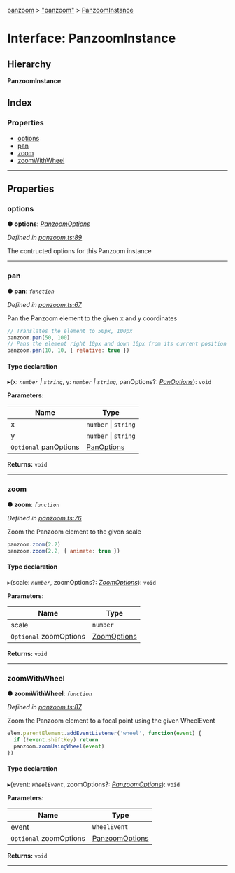 [panzoom](../README.md) > ["panzoom"](../modules/_panzoom_.md) > [PanzoomInstance](../interfaces/_panzoom_.panzoominstance.md)

# Interface: PanzoomInstance

## Hierarchy

**PanzoomInstance**

## Index

### Properties

* [options](_panzoom_.panzoominstance.md#options)
* [pan](_panzoom_.panzoominstance.md#pan)
* [zoom](_panzoom_.panzoominstance.md#zoom)
* [zoomWithWheel](_panzoom_.panzoominstance.md#zoomwithwheel)

---

## Properties

<a id="options"></a>

###  options

**● options**: *[PanzoomOptions](../modules/_panzoom_.md#panzoomoptions)*

*Defined in [panzoom.ts:89](https://github.com/timmywil/panzoom/blob/ea9f617/src/panzoom.ts#L89)*

The contructed options for this Panzoom instance

___
<a id="pan"></a>

###  pan

**● pan**: *`function`*

*Defined in [panzoom.ts:67](https://github.com/timmywil/panzoom/blob/ea9f617/src/panzoom.ts#L67)*

Pan the Panzoom element to the given x and y coordinates

```js
// Translates the element to 50px, 100px
panzoom.pan(50, 100)
// Pans the element right 10px and down 10px from its current position
panzoom.pan(10, 10, { relative: true })
```

#### Type declaration
▸(x: *`number` \| `string`*, y: *`number` \| `string`*, panOptions?: *[PanOptions](_panzoom_.panoptions.md)*): `void`

**Parameters:**

| Name | Type |
| ------ | ------ |
| x | `number` \| `string` |
| y | `number` \| `string` |
| `Optional` panOptions | [PanOptions](_panzoom_.panoptions.md) |

**Returns:** `void`

___
<a id="zoom"></a>

###  zoom

**● zoom**: *`function`*

*Defined in [panzoom.ts:76](https://github.com/timmywil/panzoom/blob/ea9f617/src/panzoom.ts#L76)*

Zoom the Panzoom element to the given scale

```js
panzoom.zoom(2.2)
panzoom.zoom(2.2, { animate: true })
```

#### Type declaration
▸(scale: *`number`*, zoomOptions?: *[ZoomOptions](_panzoom_.zoomoptions.md)*): `void`

**Parameters:**

| Name | Type |
| ------ | ------ |
| scale | `number` |
| `Optional` zoomOptions | [ZoomOptions](_panzoom_.zoomoptions.md) |

**Returns:** `void`

___
<a id="zoomwithwheel"></a>

###  zoomWithWheel

**● zoomWithWheel**: *`function`*

*Defined in [panzoom.ts:87](https://github.com/timmywil/panzoom/blob/ea9f617/src/panzoom.ts#L87)*

Zoom the Panzoom element to a focal point using the given WheelEvent

```js
elem.parentElement.addEventListener('wheel', function(event) {
  if (!event.shiftKey) return
  panzoom.zoomUsingWheel(event)
})
```

#### Type declaration
▸(event: *`WheelEvent`*, zoomOptions?: *[PanzoomOptions](../modules/_panzoom_.md#panzoomoptions)*): `void`

**Parameters:**

| Name | Type |
| ------ | ------ |
| event | `WheelEvent` |
| `Optional` zoomOptions | [PanzoomOptions](../modules/_panzoom_.md#panzoomoptions) |

**Returns:** `void`

___


